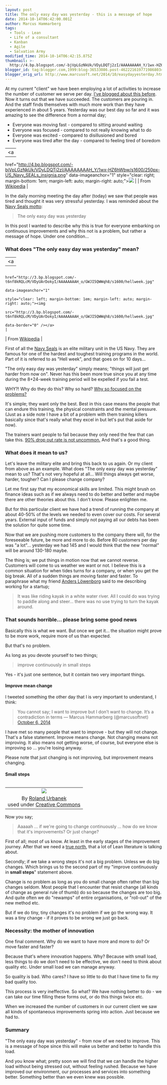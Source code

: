 ```yaml
---
layout: post
title: The only easy day was yesterday - this is a message of hope
date: 2014-10-14T06:42:00.001Z
author: Marcus Hammarberg
tags:
  - Tools - Lean
  - Life of a consultant
  - Kanban
  - Agile
  - Salvation Army
modified_time: 2014-10-14T06:42:15.875Z
thumbnail: >-
  http://4.bp.blogspot.com/-bjVpLGzNkUk/VDyLDQTj2zI/AAAAAAAAH_Y/1wx-HZ6hWbw/s72-c/250px-US_Navy_SEALs_insignia.png
blogger_id: tag:blogger.com,1999:blog-36533086.post-4622216197719868034
blogger_orig_url: http://www.marcusoft.net/2014/10/easydayyesterday.html
---
```



<div>

At my current "client" we have been employing a lot of activities to
increase the number of customer we serve per day.
<a href="http://www.marcusoft.net/2014/09/ifyoubuildit.html"
target="_blank">I've blogged about this before</a>.
Now it turns out that we have succeeded. The customers are pouring in.
And the staff finds themselves with much more work than they have
experienced in about 5 years. Yesterday was our best day so far and it
was amazing to see the difference from a normal day;

- Everyone was moving fast - compared to sitting around waiting
- Everyone was focused - compared to not really knowing what to do
- Everyone was excited - compared to disillusioned and bored
- Everyone was tired after the day - compared to feeling tired of
    boredom

|                                                                                                                         |
|:-----------------------------------------------------------------------------------------------------------------------:|
|                                                            <a
  href="http://4.bp.blogspot.com/-bjVpLGzNkUk/VDyLDQTj2zI/AAAAAAAAH_Y/1wx-HZ6hWbw/s1600/250px-US_Navy_SEALs_insignia.png"
                                                   data-imageanchor="1"
                   style="clear: right; margin-bottom: 1em; margin-left: auto; margin-right: auto;"><img
  src="http://4.bp.blogspot.com/-bjVpLGzNkUk/VDyLDQTj2zI/AAAAAAAAH_Y/1wx-HZ6hWbw/s1600/250px-US_Navy_SEALs_insignia.png"
                                                  data-border="0" /></a>                                                  |
|                           From <a href="http://en.wikipedia.org/wiki/United_States_Navy_SEALs"
                                              target="_blank">Wikipedia</a>                                               |

In the daily morning meeting the day after (today) we saw that people
was tired and thought it was very stressful yesterday. I was reminded
about the
<a href="http://en.wikipedia.org/wiki/United_States_Navy_SEALs"
target="_blank">Navy Seals motto</a>:

> The only easy day was yesterday

In this post I wanted to describe why this is true for everyone
embarking on continuous improvements and why this not is a problem, but
rather a message of hope.
Under one condition...

### What does "The only easy day was yesterday" mean?

|                                                                                                                                                                                                                                                                             |
|:---------------------------------------------------------------------------------------------------------------------------------------------------------------------------------------------------------------------------------------------------------------------------:|
|                                                                                                                                      <a
                                                                                      href="http://3.bp.blogspot.com/-t6nf8kRQLcM/VDyUArDokyI/AAAAAAAAH_o/GWJI5QWWqh8/s1600/hellweek.jpg"
                                                                                                                             data-imageanchor="1"
                                                                                             style="clear: left; margin-bottom: 1em; margin-left: auto; margin-right: auto;"><img
                                                                                      src="http://3.bp.blogspot.com/-t6nf8kRQLcM/VDyUArDokyI/AAAAAAAAH_o/GWJI5QWWqh8/s1600/hellweek.jpg"
                                                                                                                            data-border="0" /></a>                                                                                                                            |
|                                                                                                                                   From <a
  href="http://upload.wikimedia.org/wikipedia/commons/2/28/US_Navy_030415-N-3953L-039_During_a_Hell_Week_surf_drill_evolution,_a_Navy_SEAL_instructor_assists_students_from_Basic_Underwater_Demolition-SEAL_(BUD-S)_class_245_with_learning_the_importance_of_listening.jpg"
                                                                                                                        target="_blank">Wikipedia</a>                                                                                                                         |

<div>

First of all the
<a href="http://en.wikipedia.org/wiki/United_States_Navy_SEALs"
target="_blank">Navy Seals</a> is an elite military unit in the US Navy.
They are famous for one of the hardest and toughest training programs in
the world. Part of it is referred to as "Hell week", and that goes on
for 10 days...

</div>

<div>

</div>

<div>

"The only easy day was yesterday" simply means; "things will just get
harder from now on". Never has this been more true since you at any time
during the 8+24-week training period will be expelled if you fail a
test.

</div>

<div>

</div>

<div>

WHY?! Why do they do this? Why so hard? <a
href="http://www.marcusoft.net/2014/09/why-so-sad-can-we-point-to-improvements.html"
target="_blank">Why so focused on the problems?</a>

</div>

<div>

</div>

<div>

It's simple; they want only the best. Best in this case means the people
that can endure this training, the physical constraints and the mental
pressure. (Just as a side note I have a bit of a problem with them
training killers basically since that's really what they excel in but
let's put that aside for now).

</div>

<div>

The trainers want people to fail because they only need the few that can
take this.
<a href="http://www.military.com/Content/MoreContent1?file=AS_specops"
target="_blank">90% drop out rate is not uncommon.</a> And that's a good
thing.  

</div>

### What does it mean to us?

<div>

Let's leave the military elite and bring this back to us again. Or my
client from above as an example. What does "The only easy day was
yesterday" mean to us? That's not very hopeful at all... Will things
always get worse, harder, tougher? Can I please change company?

</div>

<div>

</div>

<div>

Let me first say that my economical skills are limited. This might brush
on finance ideas such as if we always need to do better and better and
maybe there are other theories about this. I don't know. Please
enlighten me.

</div>

<div>

</div>

<div>

But for this particular client we have had a trend of running the
company at about 40-50% of the levels we needed to even cover our costs.
For several years. External input of funds and simply not paying all our
debts has been the solution for quite some time.

</div>

<div>

</div>

<div>

Now that we are pushing more customers to the company there will, for
the foreseeable future, be more and more to do. Before 80 customers per
day was "a lot"... yesterday we had 145 and I would think that the new
"normal" will be around 130-180 maybe.

</div>

<div>

</div>

<div>

The thing is; we put things in motion now that we cannot reverse.
Customers will come to us weather we want or not. I believe this is a
common situation for when tides turns for a company, or when you get the
big break. All of a sudden things are moving faster and faster.
To paraphrase what my friend
<a href="http://twitter.com/anderslowenborg" target="_blank">Anders
Löwenborg</a> said to me describing working for a startup;

</div>

> It was like riding kayak in a white water river. All I could do was
> trying to paddle along and steer... there was no use trying to turn
> the kayak around.

### That sounds horrible... please bring some good news

Basically this is what we want. But once we get it... the situation
might prove to be more work, require more of us than expected.

But that's no problem.

As long as you devote yourself to two things;

> improve continuously in small steps

Yes - it's just one sentence, but it contain two very important
things.

#### Improve mean change

<div>

I tweeted something the other day that I is very important to
understand, I think:

</div>

<div>

> You cannot say; I want to improve but I don’t want to change. It’s a
> contradiction in terms
> — Marcus Hammarberg (@marcusoftnet) [October 6,
> 2014](https://twitter.com/marcusoftnet/status/519030269626429440)

</div>

I have met so many people that want to improve - but they will not
change. That's a false statement. Improve means change. Not changing
means not improving. It also means not getting worse, of course, but
everyone else is improving so ... you're losing anyway.

Please note that just changing is not improving, but improvement means
changing.

#### Small steps

<table class="tr-caption-container" data-cellpadding="0"
data-cellspacing="0"
style="float: left; margin-right: 1em; text-align: left;">
<colgroup>
<col style="width: 100%" />
</colgroup>
<tbody>
<tr class="odd">
<td style="text-align: center;"><a
href="http://1.bp.blogspot.com/-NKyFyUTzcls/VDyePz24WzI/AAAAAAAAH_4/IM1p7CHrOXA/s1600/4712188695_5b6877d10c_m.jpg"
data-imageanchor="1"
style="clear: left; margin-bottom: 1em; margin-left: auto; margin-right: auto;"><img
src="http://1.bp.blogspot.com/-NKyFyUTzcls/VDyePz24WzI/AAAAAAAAH_4/IM1p7CHrOXA/s1600/4712188695_5b6877d10c_m.jpg"
data-border="0" /></a></td>
</tr>
<tr class="even">
<td class="tr-caption" style="text-align: center;">By <a
href="https://www.flickr.com/photos/roland_urbanek/"
target="_blank">Roland Urbanek</a><br />
used under <a href="https://creativecommons.org/licenses/by-nc/2.0/"
target="_blank">Creative Commons</a></td>
</tr>
</tbody>
</table>

<div>

Now you say;

</div>

> Aaaaah ... if we're going to change continuously ... how do we know
> that it's improvements? Or just change?

First of all; most of us know. At least in the early stages of the
improvement journey. After that we need a
<a href="http://theleanedge.org/?p=3343" target="_blank">true north</a>,
that a lot of Lean literature is talking about.

Secondly; if we take a wrong steps it's not a big problem. Unless we do
big changes. Which brings us to the second part of my "improve
continuously in **small steps**" statement above.

Change is no problem as long as you do small change often rather than
big changes seldom. Most people that I encounter that resist change (all
kinds of change as general rule of thumb) do so because the changes are
too big. And quite often we do "rewamps" of entire organisations, or
"roll-out" of the new method etc.

But if we do tiny, tiny changes it's no problem if we go the wrong way.
It was a tiny change - if it proves to be wrong we just go back.

### Necessity: the mother of innovation

<div>

One final comment. Why do we want to have more and more to do? Or move
faster and faster?

</div>

<div>

</div>

<div>

Because that's where innovation happens. Why? Because with small load,
less things to do we don't need to be effective, we don't need to think
about quality etc. Under small load we can manage anyway.

</div>

<div>

</div>

<div>

So quality is bad. Who cares? I have so little to do that I have time to
fix my bad quality too.

</div>

<div>

This process is very ineffective. So what? We have nothing better to
do - we can take our time filling these forms out, or do this things
twice etc.

</div>

<div>

</div>

<div>

When we increased the number of customers in our current client we saw
all kinds of spontaneous improvements spring into action. Just because
we had to.

</div>

### Summary

<div>

"The only easy day was yesterday" - from now of we need to improve. This
is a message of hope since this will make us better and better to handle
this load.

</div>

<div>

</div>

<div>

And you know what; pretty soon we will find that we can handle the
higher load without being stressed out, without feeling rushed. Because
we have improved our environment, our processes and services into
something better. Something better than we even knew was possible.

</div>

</div>
